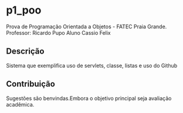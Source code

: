# p1_poo

Prova de Programação Orientada a Objetos - FATEC Praia Grande.
Professor: Ricardo Pupo
Aluno Cassio Felix



## Descrição

Sistema que exemplifica uso de servlets, classe, listas e uso do Github



## Contribuição
Sugestões são benvindas.Embora o objetivo principal seja avaliação acadêmica.

